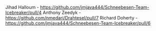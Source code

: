 Jihad Halloum - https://github.com/jmjava444/Schneebesen-Team-Icebreaker/pull/4
Anthony Zeedyk - https://github.com/nmedari/Drahtesel/pull/7
Richard Doherty - https://github.com/jmjava444/Schneebesen-Team-Icebreaker/pull/6
